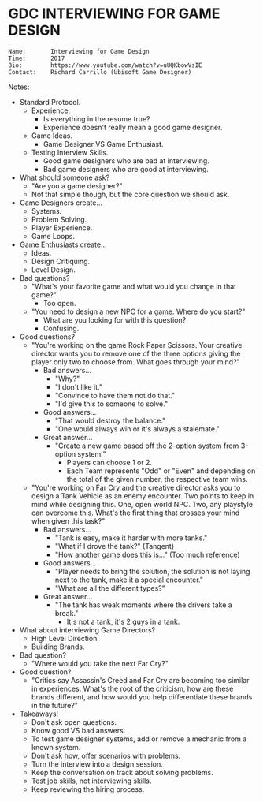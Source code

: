 # GDC INTERVIEWING FOR GAME DESIGN

```
Name:       Interviewing for Game Design
Time:       2017
Bio:        https://www.youtube.com/watch?v=uUQKbowVsIE
Contact:    Richard Carrillo (Ubisoft Game Designer)
```

Notes:

- Standard Protocol.
  - Experience.
    - Is everything in the resume true?
    - Experience doesn't really mean a good game designer.
  - Game Ideas.
    - Game Designer VS Game Enthusiast.
  - Testing Interview Skills.
    - Good game designers who are bad at interviewing.
    - Bad game designers who are good at interviewing.
- What should someone ask?
  - "Are you a game designer?"
  - Not that simple though, but the core question we should ask.
- Game Designers create...
  - Systems.
  - Problem Solving.
  - Player Experience.
  - Game Loops.
- Game Enthusiasts create...
  - Ideas.
  - Design Critiquing.
  - Level Design.
- Bad questions?
  - "What's your favorite game and what would you change in that game?"
    - Too open.
  - "You need to design a new NPC for a game. Where do you start?"
    - What are you looking for with this question?
    - Confusing.
- Good questions?
  - "You're working on the game Rock Paper Scissors. Your creative director wants you to remove one of the three options giving the player only two to choose from. What goes through your mind?"
    - Bad answers...
      - "Why?"
      - "I don't like it."
      - "Convince to have them not do that."
      - "I'd give this to someone to solve."
    - Good answers...
      - "That would destroy the balance."
      - "One would always win or it's always a stalemate."
    - Great answer...
      - "Create a new game based off the 2-option system from 3-option system!"
        - Players can choose 1 or 2.
        - Each Team represents "Odd" or "Even" and depending on the total of the given number, the respective team wins.
  - "You're working on Far Cry and the creative director asks you to design a Tank Vehicle as an enemy encounter. Two points to keep in mind while designing this. One, open world NPC. Two, any playstyle can overcome this. What's the first thing that crosses your mind when given this task?"
    - Bad answers...
      - "Tank is easy, make it harder with more tanks."
      - "What if I drove the tank?" (Tangent)
      - "How another game does this is..." (Too much reference)
    - Good answers...
      - "Player needs to bring the solution, the solution is not laying next to the tank, make it a special encounter."
      - "What are all the different types?"
    - Great answer...
      - "The tank has weak moments where the drivers take a break."
        - It's not a tank, it's 2 guys in a tank.
- What about interviewing Game Directors?
  - High Level Direction.
  - Building Brands.
- Bad question?
  - "Where would you take the next Far Cry?"
- Good question?
  - "Critics say Assassin's Creed and Far Cry are becoming too similar in experiences. What's the root of the criticism, how are these brands different, and how would you help differentiate these brands in the future?"
- Takeaways!
  - Don't ask open questions.
  - Know good VS bad answers.
  - To test game designer systems, add or remove a mechanic from a known system.
  - Don't ask how, offer scenarios with problems.
  - Turn the interview into a design session.
  - Keep the conversation on track about solving problems.
  - Test job skills, not interviewing skills.
  - Keep reviewing the hiring process.
